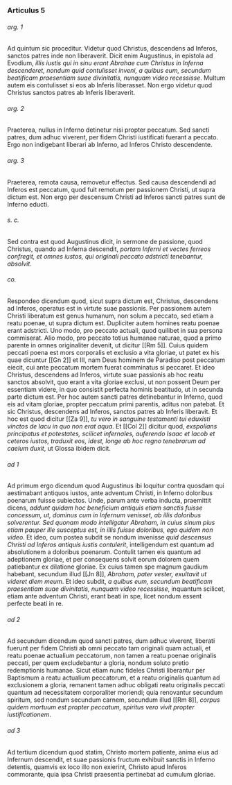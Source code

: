 ### Articulus 5

###### arg. 1
Ad quintum sic proceditur. Videtur quod Christus, descendens ad Inferos, sanctos patres inde non liberaverit. Dicit enim Augustinus, in epistola ad Evodium, *illis iustis qui in sinu erant Abrahae cum Christus in Inferna descenderet, nondum quid contulisset inveni, a quibus eum, secundum beatificam praesentiam suae divinitatis, nunquam video recessisse*. Multum autem eis contulisset si eos ab Inferis liberasset. Non ergo videtur quod Christus sanctos patres ab Inferis liberaverit.

###### arg. 2
Praeterea, nullus in Inferno detinetur nisi propter peccatum. Sed sancti patres, dum adhuc viverent, per fidem Christi iustificati fuerant a peccato. Ergo non indigebant liberari ab Inferno, ad Inferos Christo descendente.

###### arg. 3
Praeterea, remota causa, removetur effectus. Sed causa descendendi ad Inferos est peccatum, quod fuit remotum per passionem Christi, ut supra dictum est. Non ergo per descensum Christi ad Inferos sancti patres sunt de Inferno educti.

###### s. c.
Sed contra est quod Augustinus dicit, in sermone de passione, quod Christus, quando ad Inferna descendit, *portam Inferni et vectes ferreos confregit, et omnes iustos, qui originali peccato adstricti tenebantur, absolvit*.

###### co.
Respondeo dicendum quod, sicut supra dictum est, Christus, descendens ad Inferos, operatus est in virtute suae passionis. Per passionem autem Christi liberatum est genus humanum, non solum a peccato, sed etiam a reatu poenae, ut supra dictum est. Dupliciter autem homines reatu poenae erant adstricti. Uno modo, pro peccato actuali, quod quilibet in sua persona commiserat. Alio modo, pro peccato totius humanae naturae, quod a primo parente in omnes originaliter devenit, ut dicitur [[Rm 5]]. Cuius quidem peccati poena est mors corporalis et exclusio a vita gloriae, ut patet ex his quae dicuntur [[Gn 2]] et III, nam Deus hominem de Paradiso post peccatum eiecit, cui ante peccatum mortem fuerat comminatus si peccaret. Et ideo Christus, descendens ad Inferos, virtute suae passionis ab hoc reatu sanctos absolvit, quo erant a vita gloriae exclusi, ut non possent Deum per essentiam videre, in quo consistit perfecta hominis beatitudo, ut in secunda parte dictum est. Per hoc autem sancti patres detinebantur in Inferno, quod eis ad vitam gloriae, propter peccatum primi parentis, aditus non patebat. Et sic Christus, descendens ad Inferos, sanctos patres ab Inferis liberavit. Et hoc est quod dicitur [[Za 9]], *tu vero in sanguine testamenti tui eduxisti vinctos de lacu in quo non erat aqua*. Et [[Col 2]] dicitur quod, *exspolians principatus et potestates, scilicet infernales, auferendo Isaac et Iacob et ceteros iustos, traduxit eos, idest, longe ab hoc regno tenebrarum ad caelum duxit*, ut Glossa ibidem dicit.

###### ad 1
Ad primum ergo dicendum quod Augustinus ibi loquitur contra quosdam qui aestimabant antiquos iustos, ante adventum Christi, in Inferno doloribus poenarum fuisse subiectos. Unde, parum ante verba inducta, praemittit dicens, *addunt quidam hoc beneficium antiquis etiam sanctis fuisse concessum, ut, dominus cum in Infernum venisset, ab illis doloribus solverentur. Sed quonam modo intelligatur Abraham, in cuius sinum pius etiam pauper ille susceptus est, in illis fuisse doloribus, ego quidem non video*. Et ideo, cum postea subdit se nondum invenisse *quid descensus Christi ad Inferos antiquis iustis contulerit*, intelligendum est quantum ad absolutionem a doloribus poenarum. Contulit tamen eis quantum ad adeptionem gloriae, et per consequens solvit eorum dolorem quem patiebantur ex dilatione gloriae. Ex cuius tamen spe magnum gaudium habebant, secundum illud [[Jn 8]], *Abraham, pater vester, exultavit ut videret diem meum*. Et ideo subdit, *a quibus eum, secundum beatificam praesentiam suae divinitatis, nunquam video recessisse*, inquantum scilicet, etiam ante adventum Christi, erant beati in spe, licet nondum essent perfecte beati in re.

###### ad 2
Ad secundum dicendum quod sancti patres, dum adhuc viverent, liberati fuerunt per fidem Christi ab omni peccato tam originali quam actuali, et reatu poenae actualium peccatorum, non tamen a reatu poenae originalis peccati, per quem excludebantur a gloria, nondum soluto pretio redemptionis humanae. Sicut etiam nunc fideles Christi liberantur per Baptismum a reatu actualium peccatorum, et a reatu originalis quantum ad exclusionem a gloria, remanent tamen adhuc obligati reatu originalis peccati quantum ad necessitatem corporaliter moriendi; quia renovantur secundum spiritum, sed nondum secundum carnem, secundum illud [[Rm 8]], *corpus quidem mortuum est propter peccatum, spiritus vero vivit propter iustificationem*.

###### ad 3
Ad tertium dicendum quod statim, Christo mortem patiente, anima eius ad Infernum descendit, et suae passionis fructum exhibuit sanctis in Inferno detentis, quamvis ex loco illo non exierint, Christo apud Inferos commorante, quia ipsa Christi praesentia pertinebat ad cumulum gloriae.

